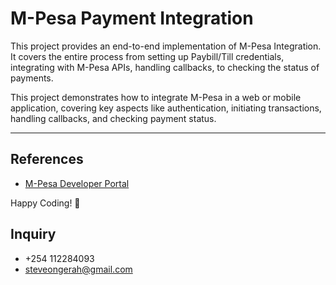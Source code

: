 # M-Pesa Payment Integration

This project provides an end-to-end implementation of M-Pesa Integration. It covers the entire process from setting up Paybill/Till credentials, integrating with M-Pesa APIs, handling callbacks, to checking the status of payments.

This project demonstrates how to integrate M-Pesa in a web or mobile application, covering key aspects like authentication, initiating transactions, handling callbacks, and checking payment status.

---

## References

- [M-Pesa Developer Portal](https://developer.safaricom.co.ke/)

Happy Coding! 🚀

## Inquiry 
- +254 112284093
- steveongerah@gmail.com
